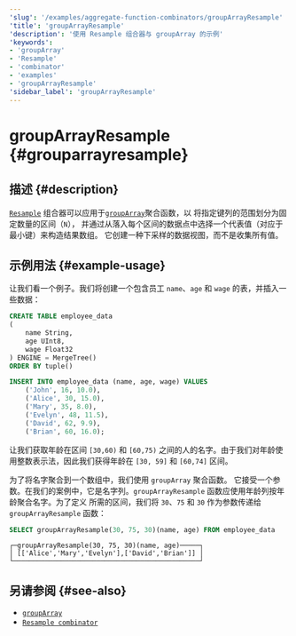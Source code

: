 ```yaml
---
'slug': '/examples/aggregate-function-combinators/groupArrayResample'
'title': 'groupArrayResample'
'description': '使用 Resample 组合器与 groupArray 的示例'
'keywords':
- 'groupArray'
- 'Resample'
- 'combinator'
- 'examples'
- 'groupArrayResample'
'sidebar_label': 'groupArrayResample'
---
```



# groupArrayResample {#grouparrayresample}

## 描述 {#description}

[`Resample`](/sql-reference/aggregate-functions/combinators#-resample) 
组合器可以应用于[`groupArray`](/sql-reference/aggregate-functions/reference/sum)聚合函数，以
将指定键列的范围划分为固定数量的区间（`N`），
并通过从落入每个区间的数据点中选择一个代表值（对应于最小键）来构造结果数组。
它创建一种下采样的数据视图，而不是收集所有值。

## 示例用法 {#example-usage}

让我们看一个例子。我们将创建一个包含员工 `name`、`age` 和
`wage` 的表，并插入一些数据：

```sql
CREATE TABLE employee_data 
(
    name String,
    age UInt8,
    wage Float32
) ENGINE = MergeTree()
ORDER BY tuple()

INSERT INTO employee_data (name, age, wage) VALUES
    ('John', 16, 10.0),
    ('Alice', 30, 15.0),
    ('Mary', 35, 8.0),
    ('Evelyn', 48, 11.5),
    ('David', 62, 9.9),
    ('Brian', 60, 16.0);
```

让我们获取年龄在区间 `[30,60)` 
和 `[60,75)` 之间的人的名字。由于我们对年龄使用整数表示法，因此我们获得年龄在
`[30, 59]` 和 `[60,74]` 区间。

为了将名字聚合到一个数组中，我们使用 `groupArray` 聚合函数。 
它接受一个参数。在我们的案例中，它是名字列。`groupArrayResample`
函数应使用年龄列按年龄聚合名字。为了定义
所需的区间，我们将 `30`、`75` 和 `30` 作为参数传递给 `groupArrayResample`
函数：

```sql
SELECT groupArrayResample(30, 75, 30)(name, age) FROM employee_data
```

```response
┌─groupArrayResample(30, 75, 30)(name, age)─────┐
│ [['Alice','Mary','Evelyn'],['David','Brian']] │
└───────────────────────────────────────────────┘
```

## 另请参阅 {#see-also}
- [`groupArray`](/sql-reference/aggregate-functions/reference/grouparray)
- [`Resample combinator`](/sql-reference/aggregate-functions/combinators#-resample)
